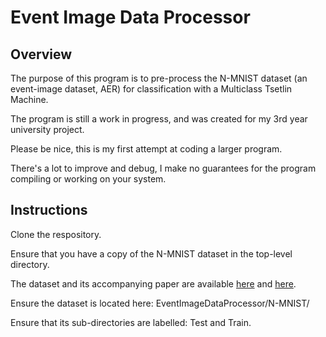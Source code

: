 # Event Image Data Processor


## Overview 

The purpose of this program is to pre-process the N-MNIST dataset (an event-image dataset, AER) for classification with a
Multiclass Tsetlin Machine.

The program is still a work in progress, and was created for my 3rd year university project.

Please be nice, this is my first attempt at coding a larger program.

There's a lot to improve and debug, I make no guarantees for the program compiling or working on your system.


## Instructions

Clone the respository.

Ensure that you have a copy of the N-MNIST dataset in the top-level directory. 

The dataset and its accompanying paper are available [here](https://www.garrickorchard.com/datasets/n-mnist) and [here](https://www.frontiersin.org/articles/10.3389/fnins.2015.00437/full).


Ensure the dataset is located here: EventImageDataProcessor/N-MNIST/

Ensure that its sub-directories are labelled: Test and Train.
